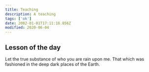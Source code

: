 ```yaml
---
title: Teaching
description: A teaching
tags: ['ok']
date: 2002-01-01T17:11:18.856Z
modified: 2020-06-04
---
```


## Lesson of the day

Let the true substance
of who you are
rain upon me.
That which was fashioned
in the deep dark places
of the Earth.
